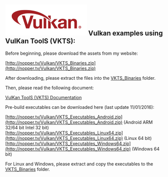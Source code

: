![Vulkan](VKTS_Documentation/images/vulkan_logo.png)
Vulkan examples using VulKan ToolS (VKTS):
------------------------------------------
  
Before beginning, please download the assets from my website:
  
[http://nopper.tv/Vulkan/VKTS_Binaries.zip](http://nopper.tv/Vulkan/VKTS_Binaries.zip)
  
After downloading, please extract the files into the [VKTS_Binaries](VKTS_Binaries/README.md) folder.
  
  
Then, please read the following document:
  
[VulKan ToolS (VKTS) Documentation](VKTS_Documentation/README.md)
  
  
Pre-build executables can be downloaded here (last update 11/01/2016):
  
[http://nopper.tv/Vulkan/VKTS_Executables_Android.zip](http://nopper.tv/Vulkan/VKTS_Executables_Android.zip) (Android ARM 32/64 bit Intel 32 bit)  
[http://nopper.tv/Vulkan/VKTS_Executables_Linux64.zip](http://nopper.tv/Vulkan/VKTS_Executables_Linux64.zip) (Linux 64 bit)  
[http://nopper.tv/Vulkan/VKTS_Executables_Windows64.zip](http://nopper.tv/Vulkan/VKTS_Executables_Windows64.zip) (Windows 64 bit)  
  
For Linux and Windows, please extract and copy the executables to the [VKTS_Binaries](VKTS_Binaries) folder.  
